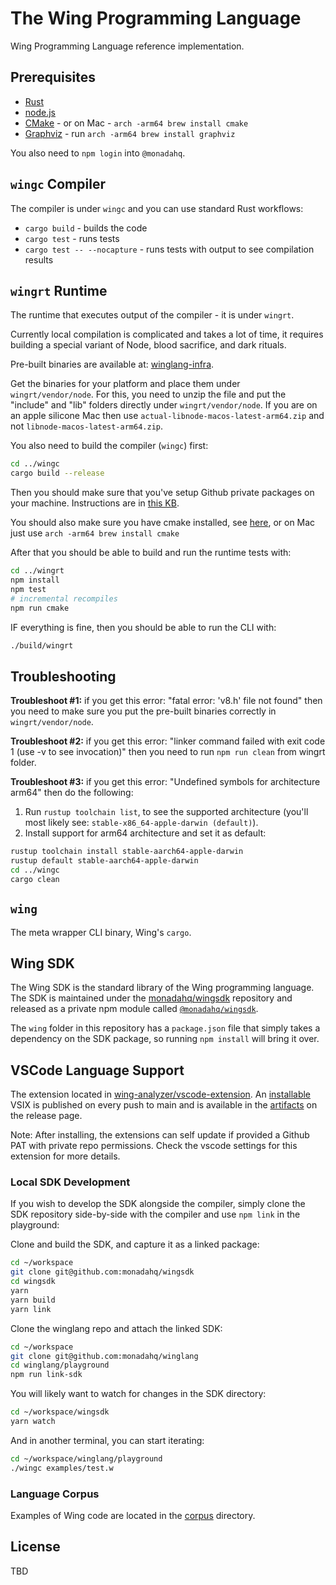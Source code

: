 # The Wing Programming Language

Wing Programming Language reference implementation.

## Prerequisites

- [Rust](https://rustup.rs/)
- [node.js](https://nodejs.org)
- [CMake](https://cmake.org/) - or on Mac - `arch -arm64 brew install cmake`
- [Graphviz](https://graphviz.org/download/) - run `arch -arm64 brew install graphviz`

You also need to `npm login` into `@monadahq`.

## `wingc` Compiler

The compiler is under `wingc` and you can use standard Rust workflows:

- `cargo build` - builds the code
- `cargo test` - runs tests
- `cargo test -- --nocapture` - runs tests with output to see compilation results

## `wingrt` Runtime

The runtime that executes output of the compiler - it is under `wingrt`.

Currently local compilation is complicated and takes a lot of time, it requires
building a special variant of Node, blood sacrifice, and dark rituals.

Pre-built binaries are available at:
[winglang-infra](https://github.com/monadahq/winglang-infra).

Get the binaries for your platform and place them under `wingrt/vendor/node`. For this, you need to unzip the file and put the "include" and "lib" folders directly under `wingrt/vendor/node`.
If you are on an apple silicone Mac then use `actual-libnode-macos-latest-arm64.zip` and not `libnode-macos-latest-arm64.zip`.

You also need to build the compiler (`wingc`) first: 
```bash
cd ../wingc
cargo build --release
```

Then you should make sure that you've setup Github private packages on your machine.
Instructions are in [this KB](https://github.com/monadahq/mona-kb/blob/main/docs/github-private-packages.md).

You should also make sure you have cmake installed, see [here](http://cmake.org), or on Mac just use `arch -arm64 brew install cmake`

After that you should be able to build and run the runtime tests with:

```bash
cd ../wingrt
npm install
npm test
# incremental recompiles
npm run cmake
```

IF everything is fine, then you should be able to run the CLI with:

```bash
./build/wingrt 
```
## Troubleshooting

**Troubleshoot #1:** if you get this error: "fatal error: 'v8.h' file not found" then you need to make sure you put the pre-built binaries correctly in `wingrt/vendor/node`.

**Troubleshoot #2:** if you get this error: "linker command failed with exit code 1 (use -v to see invocation)" then you need to run `npm run clean` from wingrt folder.

**Troubleshoot #3:** if you get this error: "Undefined symbols for architecture arm64" then do the following:
1. Run `rustup toolchain list`, to see the supported architecture (you'll most likely see: `stable-x86_64-apple-darwin (default)`).
1. Install support for arm64 architecture and set it as default:
```bash
rustup toolchain install stable-aarch64-apple-darwin
rustup default stable-aarch64-apple-darwin
cd ../wingc
cargo clean
```

## `wing`

The meta wrapper CLI binary, Wing's `cargo`.

## Wing SDK

The Wing SDK is the standard library of the Wing programming language. The SDK
is maintained under the [monadahq/wingsdk](https://github.com/monadahq/wingsdk)
repository and released as a private npm module called
[`@monadahq/wingsdk`](https://github.com/monadahq/wingsdk/packages/1519521).

The `wing` folder in this repository has a `package.json` file that simply takes
a dependency on the SDK package, so running `npm install` will bring it over.

## VSCode Language Support

The extension located in [wing-analyzer/vscode-extension](wing-analyzer/vscode-extension). An [installable](https://code.visualstudio.com/docs/editor/extension-marketplace#_install-from-a-vsix) VSIX is published on every push to main and is available in the [artifacts](https://github.com/monadahq/winglang/releases/download/development/vscode-wing.vsix) on the release page.

Note: After installing, the extensions can self update if provided a Github PAT with private repo permissions. Check the vscode settings for this extension for more details.

### Local SDK Development

If you wish to develop the SDK alongside the compiler, simply clone the SDK
repository side-by-side with the compiler and use `npm link` in the playground:

Clone and build the SDK, and capture it as a linked package:

```sh
cd ~/workspace
git clone git@github.com:monadahq/wingsdk
cd wingsdk
yarn
yarn build
yarn link
```

Clone the winglang repo and attach the linked SDK:

```sh
cd ~/workspace
git clone git@github.com:monadahq/winglang
cd winglang/playground
npm run link-sdk
```

You will likely want to watch for changes in the SDK directory:

```sh
cd ~/workspace/wingsdk
yarn watch
```

And in another terminal, you can start iterating:

```sh
cd ~/workspace/winglang/playground
./wingc examples/test.w
```

### Language Corpus

Examples of Wing code are located in the [corpus](./corpus) directory.

## License

TBD
